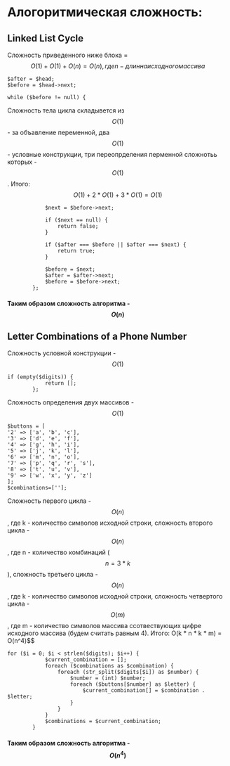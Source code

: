 # Алогоритмическая сложность:

## Linked List Cycle

Сложность приведенного ниже блока = $$O(1) + O(1) + O(n) = O(n), где n - длинна исходного массива$$
```phpt
$after = $head;
$before = $head->next;

while ($before != null) {
```

Сложность тела цикла складывется из $$O(1)$$ - за объавление переменной, два $$O(1)$$ - условные конструкции, 
три переопрделения перменной сложнотьь которых - $$O(1)$$. 
Итого: $$O(1) + 2*O(1) + 3*O(1) = O(1)$$
```phpt
            $next = $before->next;

            if ($next == null) {
                return false;
            }

            if ($after === $before || $after === $next) {
                return true;
            }

            $before = $next;
            $after = $after->next;
            $before = $before->next;
        };
```

#### Таким образом сложность алгоритма - $$O(n)$$ 



## Letter Combinations of a Phone Number

Сложность условной конструкции - $$O(1)$$
```phpt
if (empty($digits)) {
            return [];
        };
```

Cложность определения двух массивов - $$O(1)$$
```phpt
$buttons = [
'2' => ['a', 'b', 'c'],
'3' => ['d', 'e', 'f'],
'4' => ['g', 'h', 'i'],
'5' => ['j', 'k', 'l'],
'6' => ['m', 'n', 'o'],
'7' => ['p', 'q', 'r', 's'],
'8' => ['t', 'u', 'v'],
'9' => ['w', 'x', 'y', 'z']
];
$combinations=[''];
```

Сложность первого цикла - $$O(n)$$, где k - количество символов исходной строки,
cложность второго цикла - $$O(n)$$, где n - количество комбинаций ($$n = 3 * k$$),
cложность третьего цикла - $$O(n)$$, где k - количество символов исходной строки,
cложность четвертого цикла - $$O(m)$$, где m - количество символов массива ссотвествующих цифре исходного массива (будем считать равным 4).
Итого: O(k * n * k * m) = O(n^4)$$
```phpt
for ($i = 0; $i < strlen($digits); $i++) {
            $current_combination = [];
            foreach ($combinations as $combination) {
                foreach (str_split($digits[$i]) as $number) {
                    $number = (int) $number;
                    foreach ($buttons[$number] as $letter) {
                        $current_combination[] = $combination . $letter;
                    }
                }
            }
            $combinations = $current_combination;
        }
```

#### Таким образом сложность алгоритма - $$O(n^4)$$
